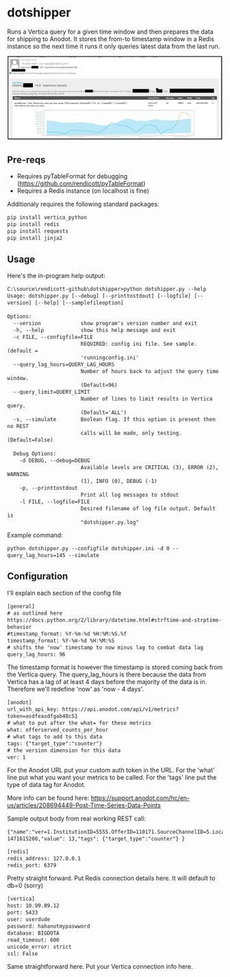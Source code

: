 # dotshipper

Runs a Vertica query for a given time window and then prepares the data for shipping to Anodot. It stores the from-to timestamp window in a Redis instance so the next time it runs it only queries latest data from the last run. 

![Sample Anodot Email Alert](./images/anodot-alert.PNG)

## Pre-reqs

- Requires pyTableFormat for debugging (https://github.com/rendicott/pyTableFormat)
- Requires a Redis instance (on localhost is fine)


Additionaly requires the following standard packages:
```
pip install vertica_python
pip install redis
pip install requests
pip install jinja2
```

## Usage

Here's the in-program help output:
```
C:\source\rendicott-github\dotshipper>python dotshipper.py --help
Usage: dotshipper.py [--debug] [--printtostdout] [--logfile] [--version] [--help] [--samplefileoption]

Options:
  --version             show program's version number and exit
  -h, --help            show this help message and exit
  -c FILE, --configfile=FILE
                        REQUIRED: config ini file. See sample. (default =
                        'runningconfig.ini'
  --query_lag_hours=QUERY_LAG_HOURS
                        Number of hours back to adjust the query time window.
                        (Default=96)
  --query_limit=QUERY_LIMIT
                        Number of lines to limit results in Vertica query.
                        (Default='ALL')
  -s, --simulate        Boolean flag. If this option is present then no REST
                        calls will be made, only testing. (Default=False)

  Debug Options:
    -d DEBUG, --debug=DEBUG
                        Available levels are CRITICAL (3), ERROR (2), WARNING
                        (1), INFO (0), DEBUG (-1)
    -p, --printtostdout
                        Print all log messages to stdout
    -l FILE, --logfile=FILE
                        Desired filename of log file output. Default is
                        "dotshipper.py.log"

```


Example command:
```
python dotshipper.py --configfile dotshipper.ini -d 0 --query_lag_hours=145 --simulate
```


## Configuration

I'll explain each section of the config file

```
[general]
# as outlined here https://docs.python.org/2/library/datetime.html#strftime-and-strptime-behavior
#timestamp_format: %Y-%m-%d %H:%M:%S.%f
timestamp_format: %Y-%m-%d %H:%M:%S
# shifts the 'now' timestamp to now minus lag to combat data lag
query_lag_hours: 96
```
The timestamp format is however the timestamp is stored coming back from the Vertica query.
The query_lag_hours is there because the data from Vertica has a lag of at least 4 days before the majority of the data is in. Therefore we'll redefine 'now' as 'now - 4 days'. 


```
[anodot]
url_with_api_key: https://api.anodot.com/api/v1/metrics?token=asdfeasdfgab48c51
# what to put after the what= for these metrics
what: offerserved_counts_per_hour
# what tags to add to this data
tags: {"target_type":"counter"}
# the version dimension for this data
ver: 1
```
For the Anodot URL put your custom auth token in the URL. 
For the 'what' line put what you want your metrics to be called. 
For the 'tags' line put the type of data tag for Anodot.

More info can be found here: https://support.anodot.com/hc/en-us/articles/208694449-Post-Time-Series-Data-Points

Sample output body from real working REST call:
```
{"name":"ver=1.InstitutionID=5555.OfferID=110171.SourceChannelID=5.LocationID=7.SourceDisplayID=7.DisplayID=2.MarkServedMethodID=0.SourceMarkServedMethodID=13.what=offerserved_counts_per_hour","timestamp": 1471615200,"value": 13,"tags": {"target_type":"counter"} }
```

```
[redis]
redis_address: 127.0.0.1
redis_port: 6379
```
Pretty straight forward. Put Redis connection details here. It will default to db=0 (sorry)

```
[vertica]
host: 10.99.89.12
port: 5433
user: userdude
password: hahanotmypaswword
database: BIGDOTA
read_timeout: 600
unicode_error: strict
ssl: False
```
Same straightforward here. Put your Vertica connection info here. 